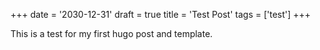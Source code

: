 +++
date = '2030-12-31'
draft = true
title = 'Test Post'
tags = ['test']
+++

This is a test for my first hugo post and template.
